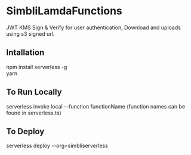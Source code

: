 # SimbliLamdaFunctions
JWT KMS Sign &amp; Verify for user authentication, Download and uploads using s3 signed url.
## Intallation
npm install serverless -g<br/>
yarn
## To Run Locally
serverless invoke local --function functionName (function names can be found in serverless.ts)
## To Deploy
serverless deploy  --org=simbliserverless
